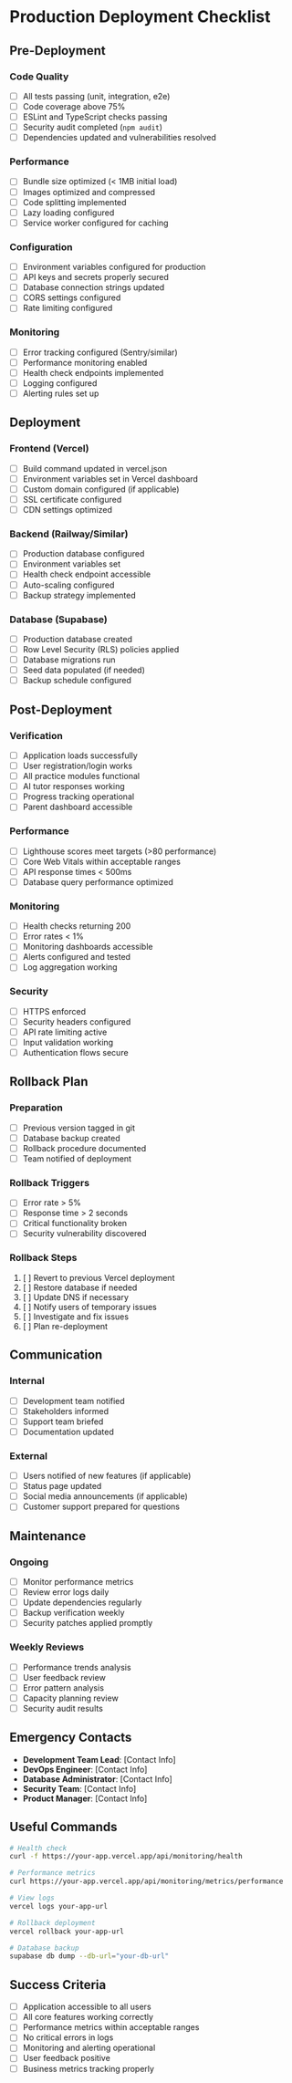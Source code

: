 # Production Deployment Checklist

## Pre-Deployment

### Code Quality
- [ ] All tests passing (unit, integration, e2e)
- [ ] Code coverage above 75%
- [ ] ESLint and TypeScript checks passing
- [ ] Security audit completed (`npm audit`)
- [ ] Dependencies updated and vulnerabilities resolved

### Performance
- [ ] Bundle size optimized (< 1MB initial load)
- [ ] Images optimized and compressed
- [ ] Code splitting implemented
- [ ] Lazy loading configured
- [ ] Service worker configured for caching

### Configuration
- [ ] Environment variables configured for production
- [ ] API keys and secrets properly secured
- [ ] Database connection strings updated
- [ ] CORS settings configured
- [ ] Rate limiting configured

### Monitoring
- [ ] Error tracking configured (Sentry/similar)
- [ ] Performance monitoring enabled
- [ ] Health check endpoints implemented
- [ ] Logging configured
- [ ] Alerting rules set up

## Deployment

### Frontend (Vercel)
- [ ] Build command updated in vercel.json
- [ ] Environment variables set in Vercel dashboard
- [ ] Custom domain configured (if applicable)
- [ ] SSL certificate configured
- [ ] CDN settings optimized

### Backend (Railway/Similar)
- [ ] Production database configured
- [ ] Environment variables set
- [ ] Health check endpoint accessible
- [ ] Auto-scaling configured
- [ ] Backup strategy implemented

### Database (Supabase)
- [ ] Production database created
- [ ] Row Level Security (RLS) policies applied
- [ ] Database migrations run
- [ ] Seed data populated (if needed)
- [ ] Backup schedule configured

## Post-Deployment

### Verification
- [ ] Application loads successfully
- [ ] User registration/login works
- [ ] All practice modules functional
- [ ] AI tutor responses working
- [ ] Progress tracking operational
- [ ] Parent dashboard accessible

### Performance
- [ ] Lighthouse scores meet targets (>80 performance)
- [ ] Core Web Vitals within acceptable ranges
- [ ] API response times < 500ms
- [ ] Database query performance optimized

### Monitoring
- [ ] Health checks returning 200
- [ ] Error rates < 1%
- [ ] Monitoring dashboards accessible
- [ ] Alerts configured and tested
- [ ] Log aggregation working

### Security
- [ ] HTTPS enforced
- [ ] Security headers configured
- [ ] API rate limiting active
- [ ] Input validation working
- [ ] Authentication flows secure

## Rollback Plan

### Preparation
- [ ] Previous version tagged in git
- [ ] Database backup created
- [ ] Rollback procedure documented
- [ ] Team notified of deployment

### Rollback Triggers
- [ ] Error rate > 5%
- [ ] Response time > 2 seconds
- [ ] Critical functionality broken
- [ ] Security vulnerability discovered

### Rollback Steps
1. [ ] Revert to previous Vercel deployment
2. [ ] Restore database if needed
3. [ ] Update DNS if necessary
4. [ ] Notify users of temporary issues
5. [ ] Investigate and fix issues
6. [ ] Plan re-deployment

## Communication

### Internal
- [ ] Development team notified
- [ ] Stakeholders informed
- [ ] Support team briefed
- [ ] Documentation updated

### External
- [ ] Users notified of new features (if applicable)
- [ ] Status page updated
- [ ] Social media announcements (if applicable)
- [ ] Customer support prepared for questions

## Maintenance

### Ongoing
- [ ] Monitor performance metrics
- [ ] Review error logs daily
- [ ] Update dependencies regularly
- [ ] Backup verification weekly
- [ ] Security patches applied promptly

### Weekly Reviews
- [ ] Performance trends analysis
- [ ] User feedback review
- [ ] Error pattern analysis
- [ ] Capacity planning review
- [ ] Security audit results

## Emergency Contacts

- **Development Team Lead**: [Contact Info]
- **DevOps Engineer**: [Contact Info]
- **Database Administrator**: [Contact Info]
- **Security Team**: [Contact Info]
- **Product Manager**: [Contact Info]

## Useful Commands

```bash
# Health check
curl -f https://your-app.vercel.app/api/monitoring/health

# Performance metrics
curl https://your-app.vercel.app/api/monitoring/metrics/performance

# View logs
vercel logs your-app-url

# Rollback deployment
vercel rollback your-app-url

# Database backup
supabase db dump --db-url="your-db-url"
```

## Success Criteria

- [ ] Application accessible to all users
- [ ] All core features working correctly
- [ ] Performance metrics within acceptable ranges
- [ ] No critical errors in logs
- [ ] Monitoring and alerting operational
- [ ] User feedback positive
- [ ] Business metrics tracking properly